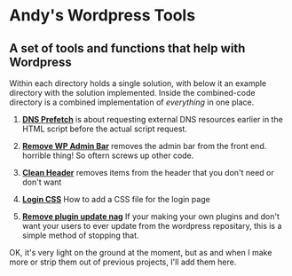 # Andy's Wordpress Tools

## A set of tools and functions that help with Wordpress

Within each directory holds a single solution, with below it an example directory with the solution implemented.  Inside the combined-code directory is a combined implementation of *everything* in one place. 

1. **[DNS Prefetch](https://github.com/andykillen/wordpress-tools/blob/master/dns-prefetch/code.php)** is about requesting external DNS resources earlier in the HTML script before the actual script request.

2. **[Remove WP Admin Bar](https://github.com/andykillen/wordpress-tools/blob/master/remove-wp-admin-bar/code.php)** removes the admin bar from the front end.  horrible thing!  So oftern screws up other code. 

3. **[Clean Header](https://github.com/andykillen/wordpress-tools/blob/master/clean-header/code.php)** removes items from the header that you don't need or don't want

4. **[Login CSS](https://github.com/andykillen/wordpress-tools/blob/master/login-css/code.php)** How to add a CSS file for the login page

5. **[Remove plugin update nag](https://github.com/andykillen/wordpress-tools/blob/master/remove-plugin-update-nag/code.php)** If your making your own plugins and don't want your users to ever update from the wordpress repositary, this is a simple method of stopping that.

OK, it's very light on the ground at the moment, but as and when I make more or strip them out of previous projects, I'll add them here. 

